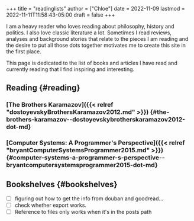 +++
title = "readinglists"
author = ["Chloe"]
date = 2022-11-09
lastmod = 2022-11-11T11:58:43-05:00
draft = false
+++

I am a heavy reader who loves reading about philosophy, history and
politics. I also love classic literature a lot. Sometimes I read
reviews, analyses and background stories that relate to the pieces I
am reading and the desire to put all those dots together motivates me
to create this site in the first place.

This page is dedicated to the list of books and articles I have read and currently
reading that I find inspiring and interesting.


## Reading {#reading}


### [The Brothers Karamazov]({{< relref "dostoyevskyBrothersKaramazov2012.md" >}}) {#the-brothers-karamazov--dostoyevskybrotherskaramazov2012-dot-md}


### [Computer Systems: A Programmer's Perspective]({{< relref "bryantComputerSystemsProgrammer2015.md" >}}) {#computer-systems-a-programmer-s-perspective--bryantcomputersystemsprogrammer2015-dot-md}


## Bookshelves {#bookshelves}

-   [ ] figuring out how to get the info from douban and goodread...
-   [ ] check whether export works.
-   [ ] Reference to files only works when it's in the posts path
